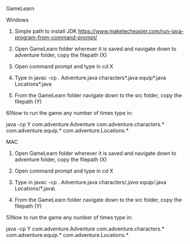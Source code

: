GameLearn

Windows
1) Simple path to install JDK
https://www.maketecheasier.com/run-java-program-from-command-prompt/

2) Open GameLearn folder wherever it is saved and navigate down to adventure folder, copy the filepath (X)

3) Open command prompt and type in cd X

4) Type in javac -cp . Adventure.java characters\*.java equip\*.java Locations\*.java

5) From the GameLearn folder navigate down to the src folder, copy the filepath (Y)

6)Now to run the game any number of times type in: 

java -cp Y com.adventure.Adventure com.adventure.characters.* com.adventure.equip.* com.adventure.Locations.*


MAC

1) Open GameLearn folder wherever it is saved and navigate down to adventure folder, copy the filepath (X)

2) Open command prompt and type in cd X

3) Type in javac -cp . Adventure.java characters/*.java equip/*.java Locations/*.java\

4) From the GameLearn folder navigate down to the src folder, copy the filepath (Y)

5)Now to run the game any number of times type in: 

java -cp Y com.adventure.Adventure com.adventure.characters.* com.adventure.equip.* com.adventure.Locations.*

